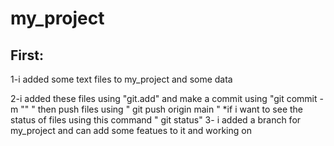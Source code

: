 # my_project
## First:

1-i added some text files to my_project and some data

2-i added these files using "git.add" and make a commit using "git commit -m "" "
then push files using " git push origin main "
*if i want to see the status of files using this command " git status"
3- i added a branch for my_project and can add some featues to it and working on 
